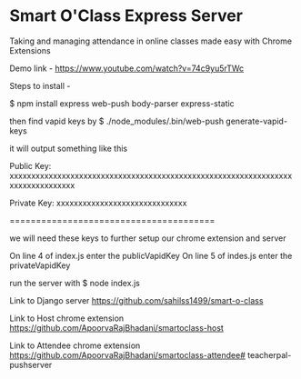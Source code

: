 # Smart O'Class Express Server
Taking and managing attendance in online classes made easy with Chrome Extensions

Demo link - https://www.youtube.com/watch?v=74c9yu5rTWc

Steps to install -

$ npm install express web-push body-parser express-static

then find vapid keys by 
$ ./node_modules/.bin/web-push generate-vapid-keys

it will output something like this

Public Key:
xxxxxxxxxxxxxxxxxxxxxxxxxxxxxxxxxxxxxxxxxxxxxxxxxxxxxxxxxxxxxxxxxxxxxxxxxxxxxxxx

Private Key:
xxxxxxxxxxxxxxxxxxxxxxxxxxxxxx

=======================================

we will need these keys to further setup our chrome extension and server

On line 4 of index.js enter the publicVapidKey
On line 5 of indes.js enter the privateVapidKey

run the server with
$ node index.js

Link to Django server https://github.com/sahilss1499/smart-o-class

Link to Host chrome extension https://github.com/ApoorvaRajBhadani/smartoclass-host

Link to Attendee chrome extension https://github.com/ApoorvaRajBhadani/smartoclass-attendee# teacherpal-pushserver
